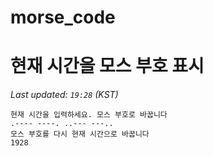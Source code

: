 # morse_code
# 현재 시간을 모스 부호 표시
<!-- MORSE_TIME_START -->
_Last updated: `19:28` (KST)_

```
현재 시간을 입력하세요. 모스 부호로 바꿉니다
.---- ----. ..--- ---..
모스 부호를 다시 현재 시간으로 바꿉니다
1928
```
<!-- MORSE_TIME_END -->
